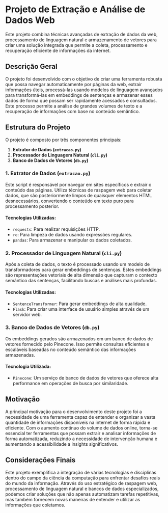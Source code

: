 # Projeto de Extração e Análise de Dados Web

Este projeto combina técnicas avançadas de extração de dados da web, processamento de linguagem natural e armazenamento de vetores para criar uma solução integrada que permite a coleta, processamento e recuperação eficiente de informações da internet.

## Descrição Geral

O projeto foi desenvolvido com o objetivo de criar uma ferramenta robusta que possa navegar automaticamente por páginas da web, extrair informações úteis, processá-las usando modelos de linguagem avançados para transformá-las em embeddings de sentenças e armazenar esses dados de forma que possam ser rapidamente acessados e consultados. Este processo permite a análise de grandes volumes de texto e a recuperação de informações com base no conteúdo semântico.

## Estrutura do Projeto

O projeto é composto por três componentes principais:

1. **Extrator de Dados (`extracao.py`)**
2. **Processador de Linguagem Natural (`cli.py`)**
3. **Banco de Dados de Vetores (`db.py`)**

### 1. Extrator de Dados (`extracao.py`)

Este script é responsável por navegar em sites específicos e extrair o conteúdo das páginas. Utiliza técnicas de raspagem web para coletar dados, que são posteriormente limpos de quaisquer elementos HTML desnecessários, convertendo o conteúdo em texto puro para processamento posterior.

#### Tecnologias Utilizadas:
- `requests`: Para realizar requisições HTTP.
- `re`: Para limpeza de dados usando expressões regulares.
- `pandas`: Para armazenar e manipular os dados coletados.

### 2. Processador de Linguagem Natural (`cli.py`)

Após a coleta de dados, o texto é processado usando um modelo de transformadores para gerar embeddings de sentenças. Estes embeddings são representações vetoriais de alta dimensão que capturam o contexto semântico das sentenças, facilitando buscas e análises mais profundas.

#### Tecnologias Utilizadas:
- `SentenceTransformer`: Para gerar embeddings de alta qualidade.
- `Flask`: Para criar uma interface de usuário simples através de um servidor web.

### 3. Banco de Dados de Vetores (`db.py`)

Os embeddings gerados são armazenados em um banco de dados de vetores fornecido pelo Pinecone. Isso permite consultas eficientes e escaláveis baseadas no conteúdo semântico das informações armazenadas.

#### Tecnologia Utilizada:
- `Pinecone`: Um serviço de banco de dados de vetores que oferece alta performance em operações de busca por similaridade.

## Motivação

A principal motivação para o desenvolvimento deste projeto foi a necessidade de uma ferramenta capaz de entender e organizar a vasta quantidade de informações disponíveis na internet de forma rápida e eficiente. Com o aumento contínuo do volume de dados online, torna-se essencial ter ferramentas que possam extrair e analisar informações de forma automatizada, reduzindo a necessidade de intervenção humana e aumentando a acessibilidade a insights significativos.

## Considerações Finais

Este projeto exemplifica a integração de várias tecnologias e disciplinas dentro do campo da ciência da computação para enfrentar desafios reais do mundo da informação. Através do uso estratégico de raspagem web, processamento de linguagem natural e bancos de dados especializados, podemos criar soluções que não apenas automatizam tarefas repetitivas, mas também fornecem novas maneiras de entender e utilizar as informações que coletamos.
